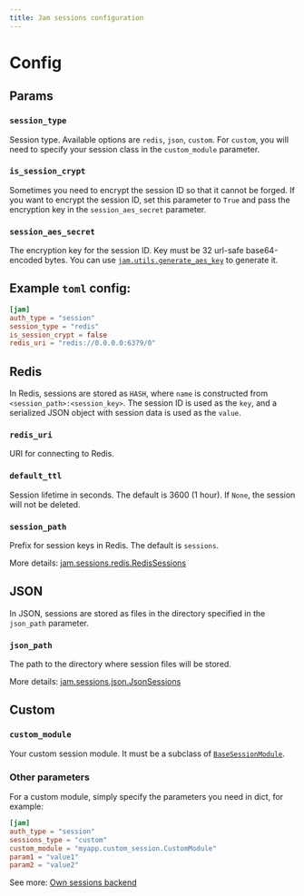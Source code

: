 ```yaml
---
title: Jam sessions configuration
---
```


# Config

## Params

### `session_type`

Session type. Available options are `redis`, `json`, `custom`.
For `custom`, you will need to specify your session class in the `custom_module` parameter.

### `is_session_crypt`
Sometimes you need to encrypt the session ID so that it cannot be forged.
If you want to encrypt the session ID, set this parameter to `True` and pass the encryption key in the `session_aes_secret` parameter.

### `session_aes_secret`
The encryption key for the session ID. Key must be 32 url-safe base64-encoded bytes. 
You can use [`jam.utils.generate_aes_key`](/api/utils/aes/) to generate it.

## Example `toml` config:
```toml
[jam]
auth_type = "session"
session_type = "redis"
is_session_crypt = false
redis_uri = "redis://0.0.0.0:6379/0"
```

## Redis

In Redis, sessions are stored as `HASH`, where `name` is constructed from `<session_path>:<session_key>`.
The session ID is used as the `key`, and a serialized JSON object with session data is used as the `value`.

### `redis_uri`
URI for connecting to Redis.

### `default_ttl`
Session lifetime in seconds. The default is 3600 (1 hour). If `None`, the session will not be deleted.

### `session_path`
Prefix for session keys in Redis. The default is `sessions`.

More details: [jam.sessions.redis.RedisSessions](/api/sessions/redis/)

## JSON

In JSON, sessions are stored as files in the directory specified in the `json_path` parameter.

### `json_path`
The path to the directory where session files will be stored.

More details: [jam.sessions.json.JsonSessions](/api/sessions/tinydb/)

## Custom

### `custom_module`
Your custom session module. It must be a subclass of [`BaseSessionModule`](/api/sessions/abc_sessions_repo/).

### Other parameters

For a custom module, simply specify the parameters you need in dict, for example:
```toml
[jam]
auth_type = "session"
sessions_type = "custom"
custom_module = "myapp.custom_session.CustomModule"
param1 = "value1"
param2 = "value2"
```

See more: [Own sessions backend](/sessions/own_module/)